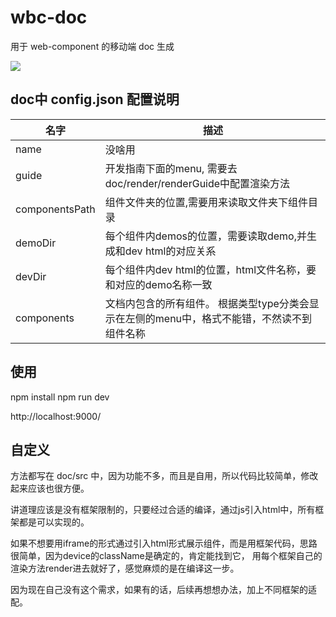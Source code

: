 # wbc-doc
用于 web-component 的移动端 doc 生成

<img src="http://img.gbyyh.com/img.png">

## doc中 config.json 配置说明

| 名字           | 描述         |
| -------------- | ------------------- |
| name           | 没啥用      |
| guide          | 开发指南下面的menu, 需要去doc/render/renderGuide中配置渲染方法      |
| componentsPath | 组件文件夹的位置,需要用来读取文件夹下组件目录 |
| demoDir | 每个组件内demos的位置，需要读取demo,并生成和dev html的对应关系 |
| devDir | 每个组件内dev html的位置，html文件名称，要和对应的demo名称一致 |
| components | 文档内包含的所有组件。 根据类型type分类会显示在左侧的menu中，格式不能错，不然读不到组件名称  |

## 使用

npm install
npm run dev

http://localhost:9000/

## 自定义

方法都写在 doc/src 中，因为功能不多，而且是自用，所以代码比较简单，修改起来应该也很方便。

讲道理应该是没有框架限制的，只要经过合适的编译，通过js引入html中，所有框架都是可以实现的。

如果不想要用iframe的形式通过引入html形式展示组件，而是用框架代码，思路很简单，因为device的className是确定的，肯定能找到它，
用每个框架自己的渲染方法render进去就好了，感觉麻烦的是在编译这一步。

因为现在自己没有这个需求，如果有的话，后续再想想办法，加上不同框架的适配。
